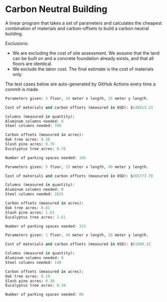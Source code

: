 # Carbon Neutral Building
A linear program that takes a set of parameters and calculates the cheapest combination of materials and carbon-offsets to build a carbon neutral building.

Exclusions:
- We are excluding the cost of site assessment. We assume that the land can be built on and a concrete foundation already exists, and that all floors are identical.
- We exclude the labor cost. The final estimate is the cost of materials only.

The test cases below are auto-generated by GitHub Actions every time a commit is made.
<!-- TEST CASE 1 -->
```python
Parameters given: 3 floor, 20 meter x length, 25 meter y length.

Cost of materials and carbon offsets (measured in USD): $148813.23

Columns (measured in quantity):
Aluminum columns needed: 0
Steel columns needed: 789

Carbon offsets (measured in acres):
Oak tree acres: 0.38
Slash pine acres: 0.76
Eucalyptus tree acres: 0.76

Number of parking spaces needed: 166
```
<!-- END TEST CASE -->

<!-- TEST CASE 2 -->
```python
Parameters given: 5 floor, 15 meter x length, 40 meter y length.

Cost of materials and carbon offsets (measured in USD): $365773.70

Columns (measured in quantity):
Aluminum columns needed: 0
Steel columns needed: 2625

Carbon offsets (measured in acres):
Oak tree acres: 0.81
Slash pine acres: 1.61
Eucalyptus tree acres: 1.61

Number of parking spaces needed: 333
```
<!-- END TEST CASE -->

<!-- TEST CASE 3 -->
```python
Parameters given: 1 floor, 40 meter x length, 20 meter y length.

Cost of materials and carbon offsets (measured in USD): $61090.32

Columns (measured in quantity):
Aluminum columns needed: 0
Steel columns needed: 140

Carbon offsets (measured in acres):
Oak tree acres: 0.19
Slash pine acres: 0.38
Eucalyptus tree acres: 0.38

Number of parking spaces needed: 88
```
<!-- END TEST CASE -->
